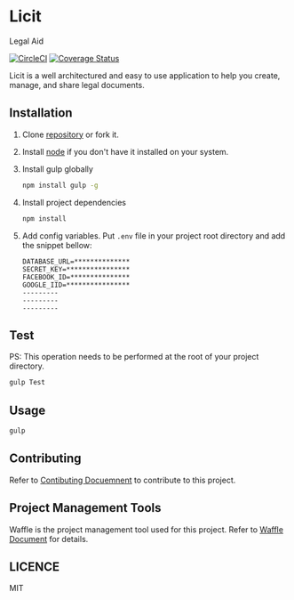 # Licit
Legal Aid

[![CircleCI](https://circleci.com/gh/CoWare/Licit.svg?style=svg)](https://circleci.com/gh/CoWare/Licit)
[![Coverage Status](https://coveralls.io/repos/github/CoWare/Licit/badge.svg)](https://coveralls.io/github/CoWare/Licit)

Licit is a well architectured and easy to use application to help you create, manage, and share legal documents.

## Installation

1. Clone [repository](https://github.com/CoWare/Licit.git) or fork it.
2. Install [node](https://nodejs.org/en/) if you don't have it installed on your system.
3. Install gulp globally

   ```bash
   npm install gulp -g
   ```
4. Install project dependencies

    ```bash
    npm install
    ```
5. Add config variables. Put `.env` file in your project root directory and add the snippet bellow:

    ```
    DATABASE_URL=**************
    SECRET_KEY=****************
    FACEBOOK_ID=***************
    GOOGLE_IID=****************
    ---------
    ---------
    ---------
    ```

## Test

PS: This operation needs to be performed at the root of your project directory.

```bash
gulp Test
```

## Usage

```bash
gulp
```

## Contributing
Refer to [Contibuting Docuemnent]('./docs/CONTRIBUTING.MD) to contribute to this project.

## Project Management Tools
Waffle is the project management tool used for this project. Refer to [Waffle Document]('./docs/WAFFLE.MD') for details.

## LICENCE
MIT


